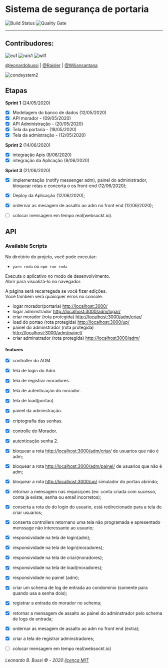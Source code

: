 # Sistema de segurança de portaria 

![Build Status](https://travis-ci.org/condessalovelace/mavenquickstart.svg?branch=master) ![Quality Gate](https://sonarcloud.io/api/project_badges/measure?project=br.com%3Amavenquickstart&metric=alert_status)

------------------------------------------------------------
## Contribudores:
![eu1](https://user-images.githubusercontent.com/54999837/89251035-74fda700-d5ec-11ea-9ef1-b642560980f7.jpeg)
![rais1](https://user-images.githubusercontent.com/54999837/89251037-75963d80-d5ec-11ea-9df9-628d405cc0ed.jpeg)
![wil1](https://user-images.githubusercontent.com/54999837/89251038-762ed400-d5ec-11ea-89f5-ecca4759b938.jpeg)

[@leonardobussi](https://github.com/leonardobussi/) | [@Raisler](https://github.com/Raisler) | [@Wiliansantana](https://github.com/Wiliansantana)


![condsystem2](https://user-images.githubusercontent.com/54999837/89251865-8b0c6700-d5ee-11ea-8689-ef42efacdd0d.png)


## **Etapas**

**Sprint 1** (24/05/2020)
* [x] Modelagem do banco de dados (12/05/2020)
* [x] API morador - (09/05/2020)
* [x] API Administração - (20/05/2020)
* [x] Tela da portaria - (18/05/2020)
* [x] Tela da admistração - (12/05/2020)

**Sprint 2** (14/06/2020)
* [x] integração Apis (8/06/2020)
* [x] integração da Aplicação (8/06/2020)

**Sprint 3** (21/06/2020)
* [x] implementação (notify messenger adm), painel do administrador, bloquear rotas e concerta o os front-end (12/06/2020);
* [x] Deploy da Aplicação (12/06/2020);
* [x] ordernar as mesagem de assalto ao adm no front end (12/06/2020);
* [ ] colocar mensagem em tempo real(websockt.io).



## **API**

### Available Scripts

No diretório do projeto, você pode executar:

* `yarn roda` ou `npm run roda`

Executa o aplicativo no modo de desenvolvimento.<br />
Abrir para visualizá-lo no navegador.

A página será recarregada se você fizer edições. <br />
Você também verá quaisquer erros no console.

* logar morador(portaria) [http://localhost:3000/](http://localhost:3000/)
* logar adminstrador [http://localhost:3000/adm/logar/](http://localhost:3000/funcionario/logar)
* criar morador (rota protegida) [http://localhost:3000/adm/criar/](http://localhost:3000/funcionario/criar)
* load do portao (rota protegida) [http://localhost:3000/up/](http://localhost:3000/up/)
* painel do adminstrador (rota protegida) [http://localhost:3000/adm/painel/](http://localhost:3000/adm/panel/)
* criar adminstrador (rota protegida) [http://localhost3000/adm/](http://localhost:3000/adm/)


#### features

- [x] controller do ADM.
- [x] tela de login do Adm.
- [x] tela de registrar moradores.
- [x] tela de autenticação do morador.
- [x] tela de load(portao).
- [x] painel da adminstração.
- [x] criptografia das senhas.
- [x] controlle do Morador.
- [x] autenticação senha 2.
- [x] bloquear a rota [http://localhost:3000/adm/criar/](http://localhost:3000//adm/criar/) de usuarios que não é adm;
- [x] bloquear a rota [http://localhost:3000/adm/painel/](http://localhost:3000/adm/painel/) de usuarios que não é adm;
- [x] bloquear a rota [http://localhost:3000/up/](http://localhost:3000/up/) simulador do portao abrindo;
- [x] retornar a mensagem nas requisiçoes (ex: conta criada com sucesso, conta ja existe, senha ou email incorretos);
- [x] conserta a rota do do login do usuario, está redirecionado para a tela de criar usuarios;
- [x] conserta controllers retornano uma tela não programada e apresentado menssage não interessante ao usuario;
- [x] responsividade na tela de login(adm);
- [x] responsividade na tela de login(moradores);
- [x] responsividade na tela de criar(moradores);
- [x] responsividade na tela de load(moradores);
- [x] responsividade no painel (adm);
- [x] criar um schema de log de entrada ao condominio (somente para quando usa a senha dois);
- [x] registrar a entrada do morador no schema;
- [x] retornar a mensagem de assalto ao painel do adminstrador pelo schema de logs de entrada;
- [x] ordernar as mesagem de assalto ao adm no front end (extra);
- [x] criar a tela de registrar adminstradores;
- [ ] colocar mensagem em tempo real(websockt.io)





###### Leonardo B. Bussi © - 2020 [licença MIT](https://raw.githubusercontent.com/leonardobussi/condsystem/master/LICENSE)
